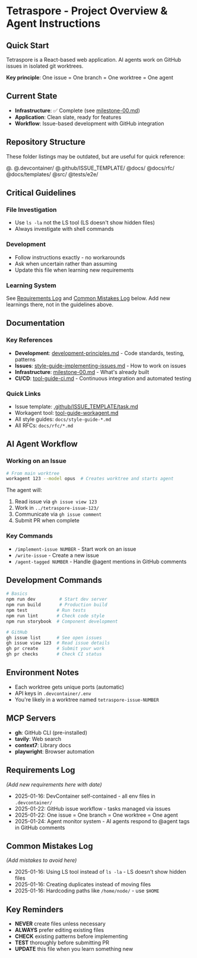 # Tetraspore - Project Overview & Agent Instructions

## Quick Start
Tetraspore is a React-based web application. AI agents work on GitHub issues in isolated git worktrees.

**Key principle**: One issue = One branch = One worktree = One agent

## Current State
- **Infrastructure**: ✅ Complete (see [milestone-00.md](docs/rfc/milestone-00.md))
- **Application**: Clean slate, ready for features
- **Workflow**: Issue-based development with GitHub integration

## Repository Structure
These folder listings may be outdated, but are useful for quick reference:

@.
@.devcontainer/
@.github/ISSUE_TEMPLATE/
@docs/
@docs/rfc/
@docs/templates/
@src/
@tests/e2e/

## Critical Guidelines

### File Investigation
- Use `ls -la` not the LS tool (LS doesn't show hidden files)
- Always investigate with shell commands

### Development
- Follow instructions exactly - no workarounds
- Ask when uncertain rather than assuming
- Update this file when learning new requirements

### Learning System
See [Requirements Log](#requirements-log) and [Common Mistakes Log](#common-mistakes-log) below.
Add new learnings there, not in the guidelines above.

## Documentation

### Key References
- **Development**: [development-principles.md](docs/development-principles.md) - Code standards, testing, patterns
- **Issues**: [style-guide-implementing-issues.md](docs/style-guide-implementing-issues.md) - How to work on issues
- **Infrastructure**: [milestone-00.md](docs/rfc/milestone-00.md) - What's already built
- **CI/CD**: [tool-guide-ci.md](docs/tool-guide-ci.md) - Continuous integration and automated testing

### Quick Links
- Issue template: [.github/ISSUE_TEMPLATE/task.md](.github/ISSUE_TEMPLATE/task.md)
- Workagent tool: [tool-guide-workagent.md](docs/tool-guide-workagent.md)
- All style guides: `docs/style-guide-*.md`
- All RFCs: `docs/rfc/*.md`

## AI Agent Workflow

### Working on an Issue
```bash
# From main worktree
workagent 123 --model opus  # Creates worktree and starts agent
```

The agent will:
1. Read issue via `gh issue view 123`
2. Work in `../tetraspore-issue-123/`
3. Communicate via `gh issue comment`
4. Submit PR when complete

### Key Commands
- `/implement-issue NUMBER` - Start work on an issue
- `/write-issue` - Create a new issue
- `/agent-tagged NUMBER` - Handle @agent mentions in GitHub comments

## Development Commands
```bash
# Basics
npm run dev         # Start dev server
npm run build       # Production build
npm test           # Run tests
npm run lint       # Check code style
npm run storybook  # Component development

# GitHub
gh issue list      # See open issues
gh issue view 123  # Read issue details
gh pr create       # Submit your work
gh pr checks       # Check CI status
```

## Environment Notes
- Each worktree gets unique ports (automatic)
- API keys in `.devcontainer/.env`
- You're likely in a worktree named `tetraspore-issue-NUMBER`

## MCP Servers
- **gh**: GitHub CLI (pre-installed)
- **tavily**: Web search
- **context7**: Library docs
- **playwright**: Browser automation

## Requirements Log
*(Add new requirements here with date)*

- 2025-01-16: DevContainer self-contained - all env files in `.devcontainer/`
- 2025-01-22: GitHub issue workflow - tasks managed via issues
- 2025-01-22: One issue = One branch = One worktree = One agent
- 2025-01-24: Agent monitor system - AI agents respond to @agent tags in GitHub comments

## Common Mistakes Log
*(Add mistakes to avoid here)*

- 2025-01-16: Using LS tool instead of `ls -la` - LS doesn't show hidden files
- 2025-01-16: Creating duplicates instead of moving files
- 2025-01-16: Hardcoding paths like `/home/node/` - use `$HOME`

## Key Reminders
- **NEVER** create files unless necessary
- **ALWAYS** prefer editing existing files
- **CHECK** existing patterns before implementing
- **TEST** thoroughly before submitting PR
- **UPDATE** this file when you learn something new